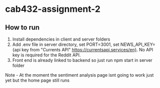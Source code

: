 # cab432-assignment-2

## How to run

1. Install dependencies in client and server folders
2. Add .env file in server directory, set PORT=3001, set NEWS_API_KEY={api key from "Currents API" https://currentsapi.services/en}. No API key is required for the Reddit API.
3. Front end is already linked to backend so just run npm start in server folder

Note -  At the moment the sentiment analysis page isnt going to work just yet but the home page still runs
